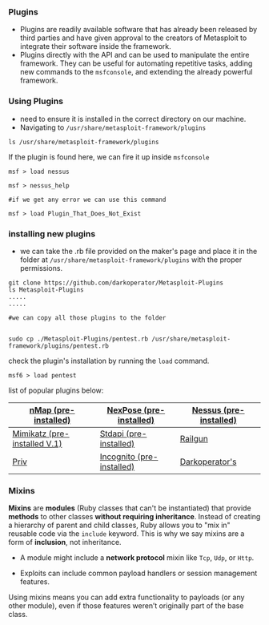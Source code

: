 ### Plugins
- Plugins are readily available software that has already been released by third parties and have given approval to the creators of Metasploit to integrate their software inside the framework.
- Plugins directly with the API and can be used to manipulate the entire framework. They can be useful for automating repetitive tasks, adding new commands to the `msfconsole`, and extending the already powerful framework.

### Using Plugins
- need to ensure it is installed in the correct directory on our machine.
- Navigating to `/usr/share/metasploit-framework/plugins`

```shell-session
ls /usr/share/metasploit-framework/plugins
```

If the plugin is found here, we can fire it up inside `msfconsole`

```shell
msf > load nessus

msf > nessus_help

#if we get any error we can use this command

msf > load Plugin_That_Does_Not_Exist

```

### installing new plugins
- we can take the .rb file provided on the maker's page and place it in the folder at `/usr/share/metasploit-framework/plugins` with the proper permissions.

```shell
git clone https://github.com/darkoperator/Metasploit-Plugins
ls Metasploit-Plugins
.....
.....

#we can copy all those plugins to the folder 


sudo cp ./Metasploit-Plugins/pentest.rb /usr/share/metasploit-framework/plugins/pentest.rb

```

check the plugin's installation by running the `load` command.
```shell-session
msf6 > load pentest
```


list of popular plugins below:

| [nMap (pre-installed)](https://nmap.org)                                                                            | [NexPose (pre-installed)](https://sectools.org/tool/nexpose/)                                                                       | [Nessus (pre-installed)](https://www.tenable.com/products/nessus)                                               |
| ------------------------------------------------------------------------------------------------------------------- | ----------------------------------------------------------------------------------------------------------------------------------- | --------------------------------------------------------------------------------------------------------------- |
| [Mimikatz (pre-installed V.1)](http://blog.gentilkiwi.com/mimikatz)                                                 | [Stdapi (pre-installed)](https://www.rubydoc.info/github/rapid7/metasploit-framework/Rex/Post/Meterpreter/Extensions/Stdapi/Stdapi) | [Railgun](https://github.com/rapid7/metasploit-framework/wiki/How-to-use-Railgun-for-Windows-post-exploitation) |
| [Priv](https://github.com/rapid7/metasploit-framework/blob/master/lib/rex/post/meterpreter/extensions/priv/priv.rb) | [Incognito (pre-installed)](https://www.offensive-security.com/metasploit-unleashed/fun-incognito/)                                 | [Darkoperator's](https://github.com/darkoperator/Metasploit-Plugins)                                            |

### Mixins
**Mixins** are **modules** (Ruby classes that can't be instantiated) that provide **methods** to other classes **without requiring inheritance**. Instead of creating a hierarchy of parent and child classes, Ruby allows you to "mix in" reusable code via the `include` keyword. This is why we say mixins are a form of **inclusion**, not inheritance.

- A module might include a **network protocol** mixin like `Tcp`, `Udp`, or `Http`.
    
- Exploits can include common payload handlers or session management features.

Using mixins means you can add extra functionality to payloads (or any other module), even if those features weren’t originally part of the base class.